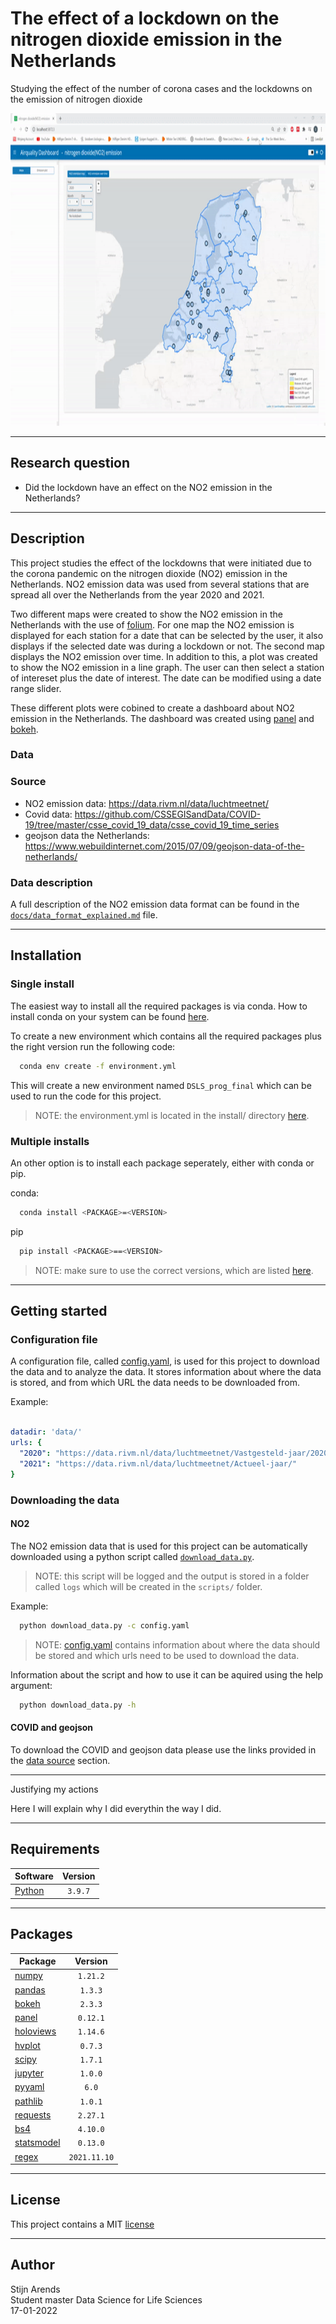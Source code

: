 # The effect of a lockdown on the nitrogen dioxide emission in the Netherlands
Studying the effect of the number of corona cases and the lockdowns on the emission of nitrogen dioxide


<img src="https://github.com/stijn-arends/nitrogen_dioxide_emission/blob/main/imgs/dashboard_NO2_gif.gif" alt="dashboardGIF" height="500" width="100%">


* * *
## Research question

* Did the lockdown have an effect on the NO2 emission in the Netherlands?


* * *
## Description 

This project studies the effect of the lockdowns that were initiated due to the corona pandemic on the nitrogen dioxide (NO2) emission in the Netherlands. NO2 emission data was used from several stations that are spread all over the Netherlands from the year 2020 and 2021. 

Two different maps were created to show the NO2 emission in the Netherlands with the use of [folium](https://python-visualization.github.io/folium/). For one map the NO2 emission is displayed for each station for a date that can be selected by the user, it also displays if the selected date was during a lockdown or not. The second map displays the NO2 emission over time. In addition to this, a plot was created to show the NO2 emission in a line graph. The user can then select a station of intereset plus the date of interest. The date can be modified using a date range slider. 

These different plots were cobined to create a dashboard about NO2 emission in the Netherlands. The dashboard was created using [panel](https://panel.holoviz.org/) and [bokeh](https://bokeh.org/). 


### Data

### Source

* NO2 emission data: https://data.rivm.nl/data/luchtmeetnet/ 
* Covid data: https://github.com/CSSEGISandData/COVID-19/tree/master/csse_covid_19_data/csse_covid_19_time_series
* geojson data the Netherlands: https://www.webuildinternet.com/2015/07/09/geojson-data-of-the-netherlands/

### Data description
A full description of the NO2 emission data format can be found in the [`docs/data_format_explained.md`](docs/data_format_explained.md) file.  

* * *
## Installation


### Single install
The easiest way to install all the required packages is via conda. How to install conda on your system can be found [here](https://docs.anaconda.com/anaconda/install/index.html).

To create a new environment which contains all the required packages plus the right version run the following code:

```bash
  conda env create -f environment.yml
```

This will create a new environment named `DSLS_prog_final` which can be used to run the code for this project.

> NOTE: the environment.yml is located in the install/ directory [here](install/environment.yaml).

### Multiple installs
An other option is to install each package seperately, either with conda or pip.

conda:
```bash
  conda install <PACKAGE>=<VERSION>
```

pip
```bash
  pip install <PACKAGE>==<VERSION>
```

> NOTE: make sure to use the correct versions, which are listed [here](#packages).  

* * *
## Getting started


### Configuration file

A configuration file, called [config.yaml](config.yaml), is used for this project to download the data and to analyze the data.
It stores information about where the data is stored, and from which URL the data needs to be downloaded from.

Example:
```YAML

datadir: 'data/'
urls: {
  "2020": "https://data.rivm.nl/data/luchtmeetnet/Vastgesteld-jaar/2020/",
  "2021": "https://data.rivm.nl/data/luchtmeetnet/Actueel-jaar/"
}
```

### Downloading the data

#### NO2

The NO2 emission data that is used for this project can be automatically downloaded using a python script called [`download_data.py`](scripts/download_data.py).

> NOTE: this script will be logged and the output is stored in a folder called `logs` which will be created in the `scripts/` folder.

Example:

```bash
  python download_data.py -c config.yaml
```

> NOTE: [config.yaml](config.yaml) contains information about where the data should be stored and which urls need to be used to download the data.

Information about the script and how to use it can be aquired using the help argument:

```bash
  python download_data.py -h
```  

#### COVID and geojson

To download the COVID and geojson data please use the links provided in the [data source](#source) section.


* * *
Justifying my actions

Here I will explain why I did everythin the way I did.


* * *
## Requirements

| Software                          | Version  |
| --------------------------------- | :------: |
| [Python](https://www.python.org/) | `3.9.7`  |  


* * *
## Packages

| Package                                                           | Version      |
| ----------------------------------------------------------------- | :----------: |
| [numpy](https://numpy.org/)                                       | `1.21.2`     |
| [pandas](https://pandas.pydata.org/)                              | `1.3.3`      |
| [bokeh](https://bokeh.org/)                                       | `2.3.3`      |
| [panel](https://panel.holoviz.org/)                               | `0.12.1`     |
| [holoviews](https://holoviews.org/)                               | `1.14.6`     |
| [hvplot](https://hvplot.holoviz.org/)                             | `0.7.3`      |
| [scipy](https://scipy.org/)                                       | `1.7.1`      |
| [jupyter](https://jupyter.org/)                                   | `1.0.0`      |
| [pyyaml](https://pyyaml.org/)                                     | `6.0`        |
| [pathlib](https://pathlib.readthedocs.io/en/0.5/l)                | `1.0.1`      |
| [requests](https://docs.python-requests.org/en/master/index.html) | `2.27.1`     |
| [bs4](https://beautiful-soup-4.readthedocs.io/en/latest/)         | `4.10.0`     |
| [statsmodel](https://www.statsmodels.org/stable/index.html)       |`0.13.0`      |
| [regex](https://docs.python.org/3/library/re.html)                | `2021.11.10` |

  
* * *
## License

This project contains a MIT [license](./LICENSE.md)
  
* * *
## Author

Stijn Arends  
Student master Data Science for Life Sciences  
17-01-2022  
